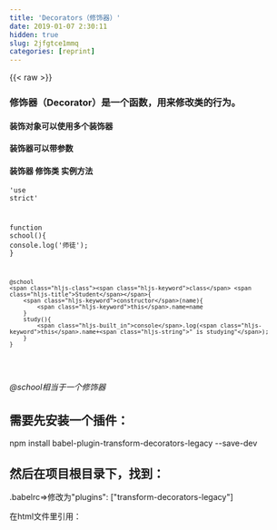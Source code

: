 ```yaml
---
title: 'Decorators（修饰器）' 
date: 2019-01-07 2:30:11
hidden: true
slug: 2jfgtce1mmq
categories: [reprint]
---
```


{{< raw >}}

                    
<h3 id="articleHeader0">修饰器（Decorator）是一个函数，用来修改类的行为。</h3>
<h4>装饰对象可以使用多个装饰器</h4>
<h4>装饰器可以带参数</h4>
<h4>装饰器 修饰类 实例方法</h4>
<div class="widget-codetool" style="display:none;">
      <div class="widget-codetool--inner">
      <span class="selectCode code-tool" data-toggle="tooltip" data-placement="top" title="" data-original-title="全选"></span>
      <span type="button" class="copyCode code-tool" data-toggle="tooltip" data-placement="top" data-clipboard-text="'use strict'

function school(){
        console.log('师徒');
    }

    @school
    class Student{
        constructor(name){
            this.name=name
        }
        study(){
            console.log(this.name+&quot; is studying&quot;);
        }
    }
" title="" data-original-title="复制"></span>
      <span type="button" class="saveToNote code-tool" data-toggle="tooltip" data-placement="top" title="" data-original-title="放进笔记"></span>
      </div>
      </div><pre class="hljs javascript"><code><span class="hljs-meta">'use strict'</span>

<span class="hljs-function"><span class="hljs-keyword">function</span> <span class="hljs-title">school</span>(<span class="hljs-params"></span>)</span>{
        <span class="hljs-built_in">console</span>.log(<span class="hljs-string">'师徒'</span>);
    }

    @school
    <span class="hljs-class"><span class="hljs-keyword">class</span> <span class="hljs-title">Student</span></span>{
        <span class="hljs-keyword">constructor</span>(name){
            <span class="hljs-keyword">this</span>.name=name
        }
        study(){
            <span class="hljs-built_in">console</span>.log(<span class="hljs-keyword">this</span>.name+<span class="hljs-string">" is studying"</span>);
        }
    }
</code></pre>
<h6>@school相当于一个修饰器</h6>
<h2 id="articleHeader1">需要先安装一个插件：</h2>
<p>npm install babel-plugin-transform-decorators-legacy --save-dev</p>
<h2 id="articleHeader2">然后在项目根目录下，找到：</h2>
<p>.babelrc=&gt;修改为"plugins": ["transform-decorators-legacy"]</p>
<p>在html文件里引用：</p>
<div class="widget-codetool" style="display:none;">
      <div class="widget-codetool--inner">
      <span class="selectCode code-tool" data-toggle="tooltip" data-placement="top" title="" data-original-title="全选"></span>
      <span type="button" class="copyCode code-tool" data-toggle="tooltip" data-placement="top" data-clipboard-text="function school(target){
    target.schoolName=&quot;师徒&quot;;
    }
    function hometown(diq){
        return function(target){
            target.home=diq;
        }
    }
    function studyke(kemu){
        return function(target){
            target.ke=kemu;
        }
    }
    
    @hometown(&quot;大广灵&quot;)
    @school
    
    class Student {
        constructor(name){
            this.name=name;
        }
        @studyke(&quot;jquery&quot;)
        study(){
            console.log(this.name+&quot;啦啦啦&quot;+this.ke);
        }
    }
    console.log(Student.schoolName);//师徒.
    console.log(Student.home);//广灵县.
    
    let l = new Student(&quot;ss&quot;);
    l.study();//ss在啦啦啦jquery.
    
    @school
    class Teacher {
        
    }
    console.log(Teacher.schoolName);//师徒." title="" data-original-title="复制"></span>
      <span type="button" class="saveToNote code-tool" data-toggle="tooltip" data-placement="top" title="" data-original-title="放进笔记"></span>
      </div>
      </div><pre class="hljs javascript"><code><span class="hljs-function"><span class="hljs-keyword">function</span> <span class="hljs-title">school</span>(<span class="hljs-params">target</span>)</span>{
    target.schoolName=<span class="hljs-string">"师徒"</span>;
    }
    <span class="hljs-function"><span class="hljs-keyword">function</span> <span class="hljs-title">hometown</span>(<span class="hljs-params">diq</span>)</span>{
        <span class="hljs-keyword">return</span> <span class="hljs-function"><span class="hljs-keyword">function</span>(<span class="hljs-params">target</span>)</span>{
            target.home=diq;
        }
    }
    <span class="hljs-function"><span class="hljs-keyword">function</span> <span class="hljs-title">studyke</span>(<span class="hljs-params">kemu</span>)</span>{
        <span class="hljs-keyword">return</span> <span class="hljs-function"><span class="hljs-keyword">function</span>(<span class="hljs-params">target</span>)</span>{
            target.ke=kemu;
        }
    }
    
    @hometown(<span class="hljs-string">"大广灵"</span>)
    @school
    
    <span class="hljs-class"><span class="hljs-keyword">class</span> <span class="hljs-title">Student</span> </span>{
        <span class="hljs-keyword">constructor</span>(name){
            <span class="hljs-keyword">this</span>.name=name;
        }
        @studyke(<span class="hljs-string">"jquery"</span>)
        study(){
            <span class="hljs-built_in">console</span>.log(<span class="hljs-keyword">this</span>.name+<span class="hljs-string">"啦啦啦"</span>+<span class="hljs-keyword">this</span>.ke);
        }
    }
    <span class="hljs-built_in">console</span>.log(Student.schoolName);<span class="hljs-comment">//师徒.</span>
    <span class="hljs-built_in">console</span>.log(Student.home);<span class="hljs-comment">//广灵县.</span>
    
    <span class="hljs-keyword">let</span> l = <span class="hljs-keyword">new</span> Student(<span class="hljs-string">"ss"</span>);
    l.study();<span class="hljs-comment">//ss在啦啦啦jquery.</span>
    
    @school
    <span class="hljs-class"><span class="hljs-keyword">class</span> <span class="hljs-title">Teacher</span> </span>{
        
    }
    <span class="hljs-built_in">console</span>.log(Teacher.schoolName);<span class="hljs-comment">//师徒.</span></code></pre>

                
{{< /raw >}}

# 版权声明
本文资源来源互联网，仅供学习研究使用，版权归该资源的合法拥有者所有，

本文仅用于学习、研究和交流目的。转载请注明出处、完整链接以及原作者。

原作者若认为本站侵犯了您的版权，请联系我们，我们会立即删除！

## 原文标题
Decorators（修饰器）

## 原文链接
[https://segmentfault.com/a/1190000010280732](https://segmentfault.com/a/1190000010280732)

